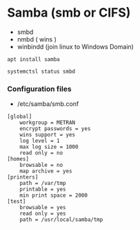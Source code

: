 # Samba (smb or CIFS)
* smbd
* nmbd  ( wins )
* winbindd (join linux to Windows Domain)

```
apt install samba 
```
```
systemctsl status smbd
```
### Configuration files
* /etc/samba/smb.conf
  
```
[global]
    workgroup = METRAN
    encrypt passwords = yes
    wins support = yes
    log level = 1 
    max log size = 1000
    read only = no
[homes] 
    browsable = no
    map archive = yes
[printers] 
    path = /var/tmp
    printable = yes
    min print space = 2000
[test]
    browsable = yes
    read only = yes
    path = /usr/local/samba/tmp
```

